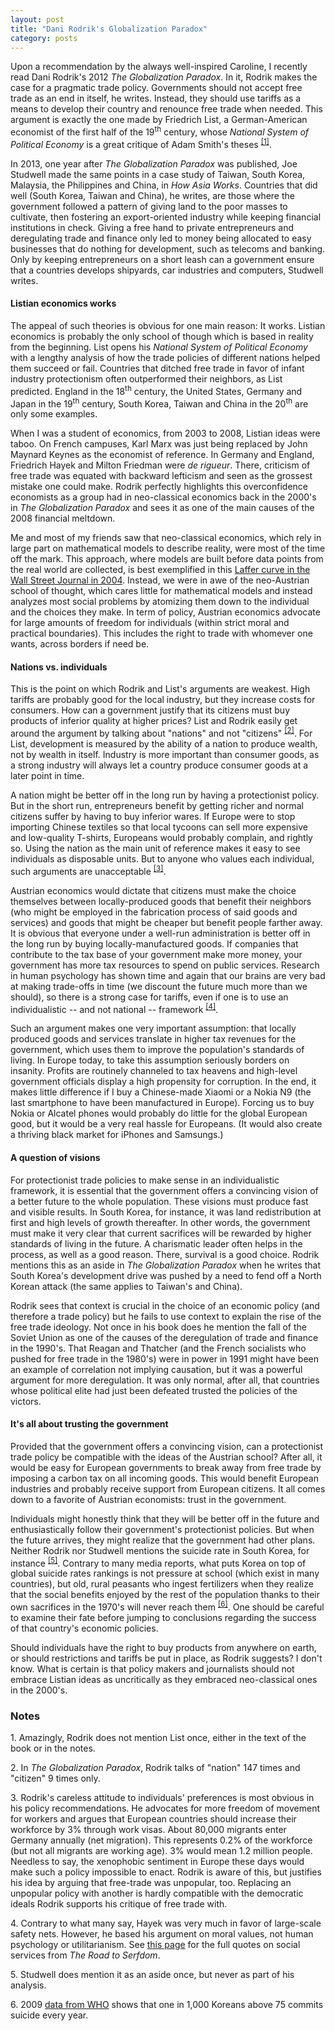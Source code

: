 ```yaml
---
layout: post
title: "Dani Rodrik's Globalization Paradox"
category: posts
---
```


Upon a recommendation by the always well-inspired Caroline, I recently read Dani Rodrik's 2012 _The Globalization Paradox_. In it, Rodrik makes the case for a pragmatic trade policy. Governments should not accept free trade as an end in itself, he writes. Instead, they should use tariffs as a means to develop their country and renounce free trade when needed. This argument is exactly the one made by Friedrich List, a German-American economist of the first half of the 19<sup>th</sup> century, whose _National System of Political Economy_ is a great critique of Adam Smith's theses <sup><a href="#note_list">[1]</a></sup>.

In 2013, one year after _The Globalization Paradox_ was published, Joe Studwell made the same points in a case study of Taiwan, South Korea, Malaysia, the Philippines and China, in _How Asia Works_. Countries that did well (South Korea, Taiwan and China), he writes, are those where the government followed a pattern of giving land to the poor masses to cultivate, then fostering an export-oriented industry while keeping financial institutions in check. Giving a free hand to private entrepreneurs and deregulating trade and finance only led to money being allocated to easy businesses that do nothing for development, such as telecoms and banking. Only by keeping entrepreneurs on a short leash can a government ensure that a countries develops shipyards, car industries and computers, Studwell writes.

#### Listian economics works

The appeal of such theories is obvious for one main reason: It works. Listian economics is probably the only school of though which is based in reality from the beginning. List opens his _National System of Political Economy_ with a lengthy analysis of how the trade policies of different nations helped them succeed or fail. Countries that ditched free trade in favor of infant industry protectionism often outperformed their neighbors, as List predicted. England in the 18<sup>th</sup> century, the United States, Germany and Japan in the 19<sup>th</sup> century, South Korea, Taiwan and China in the 20<sup>th</sup> are only some examples.

When I was a student of economics, from 2003 to 2008, Listian ideas were taboo. On French campuses, Karl Marx was just being replaced by John Maynard Keynes as the economist of reference. In Germany and England, Friedrich Hayek and Milton Friedman were _de rigueur_. There, criticism of free trade was equated with backward lefticism and seen as the grossest mistake one could make. Rodrik perfectly highlights this overconfidence economists as a group had in neo-classical economics back in the 2000's in _The Globalization Paradox_ and sees it as one of the main causes of the 2008 financial meltdown. 

Me and most of my friends saw that neo-classical economics, which rely in large part on mathematical models to describe reality, were most of the time off the mark. This approach, where models are built before data points from the real world are collected, is best exemplified in this [Laffer curve in the Wall Street Journal in 2004](http://scienceblogs.com/goodmath/2007/07/14/a-laughable-laffer-curve-from/). Instead, we were in awe of the neo-Austrian school of thought, which cares little for mathematical models and instead analyzes most social problems by atomizing them down to the individual and the choices they make. In term of policy, Austrian economics advocate for large amounts of freedom for individuals (within strict moral and practical boundaries). This includes the right to trade with whomever one wants, across borders if need be.

#### Nations vs. individuals

This is the point on which Rodrik and List's arguments are weakest. High tariffs are probably good for the local industry, but they increase costs for consumers. How can a government justify that its citizens must buy products of inferior quality at higher prices? List and Rodrik easily get around the argument by talking about "nations" and not "citizens" <sup><a href="#note_nation">[2]</a></sup>. For List, development is measured by the ability of a nation to produce wealth, not by wealth in itself. Industry is more important than consumer goods, as a strong industry will always let a country produce consumer goods at a later point in time. 

A nation might be better off in the long run by having a protectionist policy. But in the short run, entrepreneurs benefit by getting richer and normal citizens suffer by having to buy inferior wares. If Europe were to stop importing Chinese textiles so that local tycoons can sell more expensive and low-quality T-shirts, Europeans would probably complain, and rightly so. Using the nation as the main unit of reference makes it easy to see individuals as disposable units. But to anyone who values each individual, such arguments are unacceptable <sup><a href="#note_rodrik">[3]</a></sup>.

Austrian economics would dictate that citizens must make the choice themselves between locally-produced goods that benefit their neighbors (who might be employed in the fabrication process of said goods and services) and goods that might be cheaper but benefit people farther away. It is obvious that everyone under a well-run administration is better off in the long run by buying locally-manufactured goods. If companies that contribute to the tax base of your government make more money, your government has more tax resources to spend on public services. Research in human psychology has shown time and again that our brains are very bad at making trade-offs in time (we discount the future much more than we should), so there is a strong case for tariffs, even if one is to use an individualistic -- and not national -- framework <sup><a href="#note_hayek">[4]</a></sup>.

Such an argument makes one very important assumption: that locally produced goods and services translate in higher tax revenues for the government, which uses them to improve the population's standards of living. In Europe today, to take this assumption seriously borders on insanity. Profits are routinely channeled to tax heavens and high-level government officials display a high propensity for corruption. In the end, it makes little difference if I buy a Chinese-made Xiaomi or a Nokia N9 (the last smartphone to have been manufactured in Europe). Forcing us to buy Nokia or Alcatel phones would probably do little for the global European good, but it would be a very real hassle for Europeans. (It would also create a thriving black market for iPhones and Samsungs.)

#### A question of visions

For protectionist trade policies to make sense in an individualistic framework, it is essential that the government offers a convincing vision of a better future to the whole population. These visions must produce fast and visible results. In South Korea, for instance, it was land redistribution at first and high levels of growth thereafter. In other words, the government must make it very clear that current sacrifices will be rewarded by higher standards of living in the future. A charismatic leader often helps in the process, as well as a good reason. There, survival is a good choice. Rodrik mentions this as an aside in _The Globalization Paradox_ when he writes that South Korea's development drive was pushed by a need to fend off a North Korean attack (the same applies to Taiwan's and China).

Rodrik sees that context is crucial in the choice of an economic policy (and therefore a trade policy) but he fails to use context to explain the rise of the free trade ideology. Not once in his book does he mention the fall of the Soviet Union as one of the causes of the deregulation of trade and finance in the 1990's. That Reagan and Thatcher (and the French socialists who pushed for free trade in the 1980's) were in power in 1991 might have been an example of correlation not implying causation, but it was a powerful argument for more deregulation. It was only normal, after all, that countries whose political elite had just been defeated trusted the policies of the victors.

#### It's all about trusting the government

Provided that the government offers a convincing vision, can a protectionist trade policy be compatible with the ideas of the Austrian school? After all, it would be easy for European governments to break away from free trade by imposing a carbon tax on all incoming goods. This would benefit European industries and probably receive support from European citizens. It all comes down to a favorite of Austrian economists: trust in the government.

Individuals might honestly think that they will be better off in the future and enthusiastically follow their government's protectionist policies. But when the future arrives, they might realize that the government had other plans. Neither Rodrik nor Studwell mentions the suicide rate in South Korea, for instance <sup><a href="#note_studwell">[5]</a></sup>. Contrary to many media reports, what puts Korea on top of global suicide rates rankings is not pressure at school (which exist in many countries), but old, rural peasants who ingest fertilizers when they realize that the social benefits enjoyed by the rest of the population thanks to their own sacrifices in the 1970's will never reach them <sup><a href="#note_kor">[6]</a></sup>. One should be careful to examine their fate before jumping to conclusions regarding the success of that country's economic policies.

Should individuals have the right to buy products from anywhere on earth, or should restrictions and tariffs be put in place, as Rodrik suggests? I don't know. What is certain is that policy makers and journalists should not embrace Listian ideas as uncritically as they embraced neo-classical ones in the 2000's.

### Notes

<a name="note_list"></a>1. Amazingly, Rodrik does not mention List once, either in the text of the book or in the notes.

<a name="note_nation"></a>2. In _The Globalization Paradox_, Rodrik talks of "nation" 147 times and "citizen" 9 times only.

<a name="note_rodrik"></a>3. Rodrik's careless attitude to individuals' preferences is most obvious in his policy recommendations. He advocates for more freedom of movement for workers and argues that European countries should increase their workforce by 3% through work visas. About 80,000 migrants enter Germany annually (net migration). This represents 0.2% of the workforce (but not all migrants are working age). 3% would mean 1.2 million people. Needless to say, the xenophobic sentiment in Europe these days would make such a policy impossible to enact. Rodrik is aware of this, but justifies his idea by arguing that free-trade was unpopular, too. Replacing an unpopular policy with another is hardly compatible with the democratic ideals Rodrik supports his critique of free trade with.

<a name="note_hayek"></a>4. Contrary to what many say, Hayek was very much in favor of large-scale safety nets. However, he based his argument on moral values, not human psychology or utilitarianism. See [this page](https://sites.google.com/site/wapshottkeyneshayek/hayek-on-health-care-social-safety-nets-and-public-housing) for the full quotes on social services from _The Road to Serfdom_.

<a name="note_studwell"></a>5. Studwell does mention it as an aside once, but never as part of his analysis.

<a name="note_kor"></a>6. 2009 [data from WHO](http://www.who.int/mental_health/media/repkor.pdf) shows that one in 1,000 Koreans above 75 commits suicide every year.